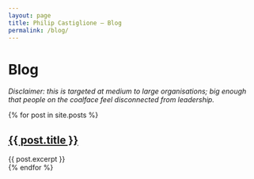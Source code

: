 ```yaml
---
layout: page
title: Philip Castiglione – Blog
permalink: /blog/
---
```


# Blog

_Disclaimer: this is targeted at medium to large organisations; big enough that people on the coalface feel disconnected from leadership._

<div>
    {% for post in site.posts %}
        <div>
            <h2><a href="{{ post.url }}">{{ post.title }}</a></h2>
            {{ post.excerpt }}
        </div>
    {% endfor %}
</div>